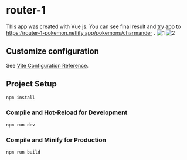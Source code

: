 # router-1
This app was created with Vue js.
You can see final result and try app to https://router-1-pokemon.netlify.app/pokemons/charmander .
![1](https://user-images.githubusercontent.com/117450061/209560204-663f7133-9923-4770-8b0e-b5345305ac2e.png)
![2](https://user-images.githubusercontent.com/117450061/209560210-d874de76-410d-4416-a88c-3b7c696df0f4.png)


## Customize configuration

See [Vite Configuration Reference](https://vitejs.dev/config/).

## Project Setup

```sh
npm install
```

### Compile and Hot-Reload for Development

```sh
npm run dev
```

### Compile and Minify for Production

```sh
npm run build
```
